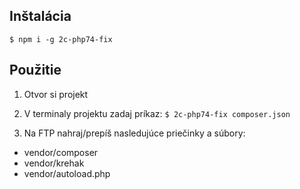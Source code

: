 ## Inštalácia

`$ npm i -g 2c-php74-fix`

## Použitie

1. Otvor si projekt

2. V terminaly projektu zadaj príkaz: `$ 2c-php74-fix composer.json`

3. Na FTP nahraj/prepíš nasledujúce priečinky a súbory:
- vendor/composer
- vendor/krehak
- vendor/autoload.php
